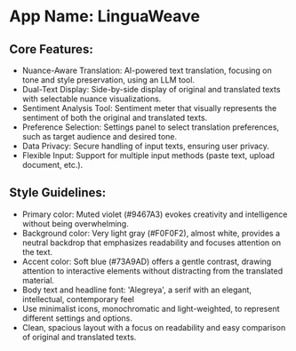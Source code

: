 # **App Name**: LinguaWeave

## Core Features:

- Nuance-Aware Translation: AI-powered text translation, focusing on tone and style preservation, using an LLM tool.
- Dual-Text Display: Side-by-side display of original and translated texts with selectable nuance visualizations.
- Sentiment Analysis Tool: Sentiment meter that visually represents the sentiment of both the original and translated texts.
- Preference Selection: Settings panel to select translation preferences, such as target audience and desired tone.
- Data Privacy: Secure handling of input texts, ensuring user privacy.
- Flexible Input: Support for multiple input methods (paste text, upload document, etc.).

## Style Guidelines:

- Primary color: Muted violet (#9467A3) evokes creativity and intelligence without being overwhelming.
- Background color: Very light gray (#F0F0F2), almost white, provides a neutral backdrop that emphasizes readability and focuses attention on the text.
- Accent color: Soft blue (#73A9AD) offers a gentle contrast, drawing attention to interactive elements without distracting from the translated material.
- Body text and headline font: 'Alegreya', a serif with an elegant, intellectual, contemporary feel
- Use minimalist icons, monochromatic and light-weighted, to represent different settings and options.
- Clean, spacious layout with a focus on readability and easy comparison of original and translated texts.